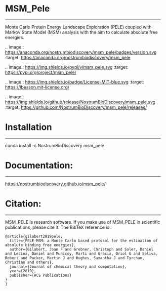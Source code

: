 # MSM_Pele
--------------
Monte Carlo Protein Energy Landscape Exploration (PELE) coupled with Markov State Model (MSM) analysis  with the aim to calculate absolute free energies.

.. image:: https://anaconda.org/nostrumbiodiscovery/msm_pele/badges/version.svg
   :target: https://anaconda.org/nostrumbiodiscovery/msm_pele

.. image:: https://img.shields.io/pypi/v/msm_pele.svg
    :target: https://pypi.org/project/msm_pele/

.. image:: https://img.shields.io/badge/License-MIT-blue.svg
   :target: https://lbesson.mit-license.org/

.. image:: https://img.shields.io/github/release/NostrumBioDiscovery/msm_pele.svg
    :target: https://github.com/NostrumBioDiscovery/msm_pele/releases/


# Installation
-------------------

conda install -c NostrumBioDiscovery msm_pele

# Documentation:
------------------

https://nostrumbiodiscovery.github.io/msm_pele/


# Citation:
------------

MSM_PELE is research software. If you make use of MSM_PELE in scientific publications, please cite it. The BibTeX reference is::

    @article{gilabert2019pele,
      title={PELE-MSM: a Monte Carlo based protocol for the estimation of absolute binding free energies},
      author={Gilabert, Joan F and Grebner, Christoph and Soler, Daniel and Lecina, Daniel and Municoy, Marti and Gracia, Oriol G and Soliva, Robert and Packer, Martin J and Hughes, Samantha J and Tyrchan, Christian and others},
      journal={Journal of chemical theory and computation},
      year={2019},
      publisher={ACS Publications}
    }
    }
